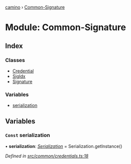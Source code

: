 [camino](../README.md) › [Common-Signature](common_signature.md)

# Module: Common-Signature

## Index

### Classes

* [Credential](../classes/common_signature.credential.md)
* [SigIdx](../classes/common_signature.sigidx.md)
* [Signature](../classes/common_signature.signature.md)

### Variables

* [serialization](common_signature.md#const-serialization)

## Variables

### `Const` serialization

• **serialization**: *[Serialization](../classes/utils_serialization.serialization.md)* = Serialization.getInstance()

*Defined in [src/common/credentials.ts:18](https://github.com/chain4travel/caminojs/blob/ca67b81/src/common/credentials.ts#L18)*
